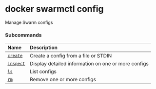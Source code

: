 # docker swarmctl config

<!---MARKER_GEN_START-->
Manage Swarm configs

### Subcommands

| Name                                    | Description                                         |
|:----------------------------------------|:----------------------------------------------------|
| [`create`](swarmctl_config_create.md)   | Create a config from a file or STDIN                |
| [`inspect`](swarmctl_config_inspect.md) | Display detailed information on one or more configs |
| [`ls`](swarmctl_config_ls.md)           | List configs                                        |
| [`rm`](swarmctl_config_rm.md)           | Remove one or more configs                          |



<!---MARKER_GEN_END-->

